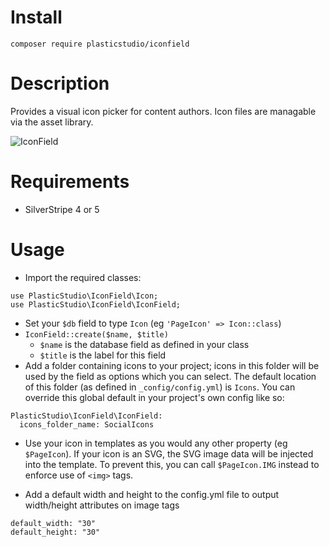 # Install

`composer require plasticstudio/iconfield`

# Description

Provides a visual icon picker for content authors. Icon files are managable via the asset library.

![IconField](https://raw.githubusercontent.com/PlasticStudio/IconField/master/screenshot.jpg)

# Requirements

- SilverStripe 4 or 5

# Usage

- Import the required classes:

```
use PlasticStudio\IconField\Icon;
use PlasticStudio\IconField\IconField;
```

- Set your `$db` field to type `Icon` (eg `'PageIcon' => Icon::class`)
- `IconField::create($name, $title)`
  - `$name` is the database field as defined in your class
  - `$title` is the label for this field
- Add a folder containing icons to your project; icons in this folder will be used by the field as options which you can select. The default location of this folder (as defined in `_config/config.yml`) is `Icons`. You can override this global default in your project's own config like so:

```
PlasticStudio\IconField\IconField:
  icons_folder_name: SocialIcons
```

- Use your icon in templates as you would any other property (eg `$PageIcon`). If your icon is an SVG, the SVG image data will be injected into the template. To prevent this, you can call `$PageIcon.IMG` instead to enforce use of `<img>` tags.

- Add a default width and height to the config.yml file to output width/height attributes on image tags

```
default_width: "30"
default_height: "30"
```